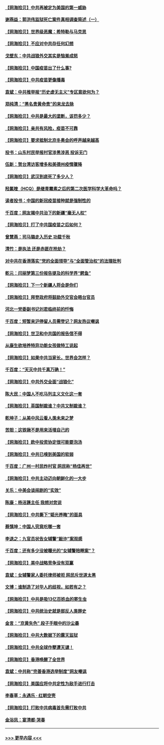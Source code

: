 #### [【网海拾贝】中共再被定为美国的第一威胁](../pages/nsc993/n12887580.md?t=04181452) 
#### [谢燕益：郭洪伟监狱死亡案件真相调查简述（一）](../pages/nsc993/n12885648.md?t=04181452) 
#### [【网海拾贝】世界级恶魔：希特勒与马克思](../pages/nsc993/n12884062.md?t=04181452) 
#### [【网海拾贝】不应对中共存任何幻想](../pages/nsc993/n12881460.md?t=04181452) 
#### [戈壁东：中共战狼外交其实是恼羞成怒](../pages/nsc993/n12880392.md?t=04181452) 
#### [【网海拾贝】中国疫苗出了什么事?](../pages/nsc993/n12879124.md?t=04181452) 
#### [【网海拾贝】中共疫苗更像播毒](../pages/nsc993/n12876631.md?t=04181452) 
#### [袁斌：中共推举报“历史虚无主义”专区意欲何为？](../pages/nsc993/n12876530.md?t=04181452) 
#### [郑纯清：“黑名贵黄命贵”的来龙去脉](../pages/nsc993/n12875589.md?t=04181452) 
#### [【网海拾贝】中共是最大的垄断，该罚多少？](../pages/nsc993/n12874006.md?t=04181452) 
#### [【网海拾贝】亲共有风险，疫苗不可靠](../pages/nsc993/n12872224.md?t=04181452) 
#### [【网海拾贝】要求抵制北京冬奥会的呼声越来越高](../pages/nsc993/n12868962.md?t=04181452) 
#### [投书：山东村民举报村官涉黑涉恶 投诉无门](../pages/nsc993/n12869726.md?t=04181452) 
#### [伍新：贺台湾访客增多和美德州疫情骤降](../pages/nsc993/n12865651.md?t=04181452) 
#### [【网海拾贝】武汉到底死了多少人？](../pages/nsc993/n12863707.md?t=04181452) 
#### [羟氯喹（HCQ）是继青霉素之后的第二次医学科学大革命吗？](../pages/nsc993/n12638564.md?t=04181452) 
#### [读者投书：中国的新冠疫苗接种就是强制性的](../pages/nsc993/n12859932.md?t=04181452) 
#### [千百度：网友揭中共治下的新疆“毫无人权”](../pages/nsc993/n12858385.md?t=04181452) 
#### [【网海拾贝】打了中共国疫苗之后如何？](../pages/nsc993/n12857866.md?t=04181452) 
#### [曾慧燕：司马璐走入历史 功载千秋](../pages/nsc993/n12856996.md?t=04181452) 
#### [清竹：是执法 还是赤匪在抢劫？](../pages/nsc993/n12856952.md?t=04181452) 
#### [对中共在香港落实“党的全面领导”与“全面管治权”的法理批判](../pages/nsc993/n12856929.md?t=04181452) 
#### [乾元：闫丽梦第三份报告提及的科学界“鳄鱼”](../pages/nsc993/n12855985.md?t=04181452) 
#### [【网海拾贝】下一个新疆人将会是你们](../pages/nsc993/n12855864.md?t=04181452) 
#### [【网海拾贝】拜登政府将鼓励外交官会晤台官员](../pages/nsc993/n12853615.md?t=04181452) 
#### [河北一党委副书记刘君临终前的忏悔](../pages/nsc993/n12849420.md?t=04181452) 
#### [千百度：短暂来沪停留人员需登记？网友热议嘲讽](../pages/nsc993/n12853497.md?t=04181452) 
#### [【网海拾贝】世卫和中共国的报告信不得](../pages/nsc993/n12850902.md?t=04181452) 
#### [从康生欲培养特异功能女孩做特工说起](../pages/nsc993/n12849289.md?t=04181452) 
#### [【网海拾贝】如果中共当家长，世界会怎样？](../pages/nsc993/n12848436.md?t=04181452) 
#### [千百度：“天灭中共千真万确！”](../pages/nsc993/n12845659.md?t=04181452) 
#### [【网海拾贝】中共外交全面“战狼化”](../pages/nsc993/n12845607.md?t=04181452) 
#### [陈大民：中国人不吃马列主义文化这一套](../pages/nsc993/n12842496.md?t=04181452) 
#### [【网海拾贝】英国制裁谁？中共又制裁谁？](../pages/nsc993/n12840909.md?t=04181452) 
#### [乾坤子：从美中风云看人类未来之梦](../pages/nsc993/n12840590.md?t=04181452) 
#### [苦胆：这铁锹不是用来活埋自己的](../pages/nsc993/n12839512.md?t=04181452) 
#### [【网海拾贝】欧中投资协定很可能要泡汤](../pages/nsc993/n12835122.md?t=04181452) 
#### [【网海拾贝】中共已嗅到美国的软弱](../pages/nsc993/n12832411.md?t=04181452) 
#### [千百度：广州一村民炸村官 网民称“杨佳再世”](../pages/nsc993/n12832380.md?t=04181452) 
#### [【网海拾贝】中共主动迈向朝鲜化的一大步](../pages/nsc993/n12829887.md?t=04181452) 
#### [关乐：中美会谈闹剧的“实效”](../pages/nsc993/n12826698.md?t=04181452) 
#### [陈康：杨洁篪主任  我想对您说](../pages/nsc993/n12826609.md?t=04181452) 
#### [【网海拾贝】中共撕下“韬光养晦”的面具](../pages/nsc993/n12826459.md?t=04181452) 
#### [蔡慎坤：中国人究竟吃哪一套](../pages/nsc993/n12826010.md?t=04181452) 
#### [李退之：九官员状告女辅警“敲诈”案观感](../pages/nsc993/n12823984.md?t=04181452) 
#### [千百度：还有多少没被曝光的“女辅警陪睡案”？](../pages/nsc993/n12822136.md?t=04181452) 
#### [【网海拾贝】美中战略竞争没有双赢](../pages/nsc993/n12822105.md?t=04181452) 
#### [袁斌：女辅警家人委托律师被拒 网民斥世道太黑](../pages/nsc993/n12822004.md?t=04181452) 
#### [文博：谁制造了对华人的歧视，如若有之？](../pages/nsc993/n12821635.md?t=04181452) 
#### [【网海拾贝】中共是吸13亿百姓血的寄生虫](../pages/nsc993/n12819191.md?t=04181452) 
#### [【网海拾贝】中共统治史就是部反人类罪史](../pages/nsc993/n12816738.md?t=04181452) 
#### [金言：“京黄失色” 段子手眼中的沙尘暴](../pages/nsc993/n12815700.md?t=04181452) 
#### [【网海拾贝】中共大数据下的露天监狱](../pages/nsc993/n12811075.md?t=04181452) 
#### [【网海拾贝】中共全球作孽遭天谴！](../pages/nsc993/n12810258.md?t=04181452) 
#### [【网海拾贝】香港唤醒了全世界](../pages/nsc993/n12809100.md?t=04181452) 
#### [袁斌：中共称“完善香港选举制度”网友嘲讽](../pages/nsc993/n12808994.md?t=04181452) 
#### [【网海拾贝】美国应将中共定性为敌手进行打击](../pages/nsc993/n12806870.md?t=04181452) 
#### [李春草：永遇乐 · 红朝空壳](../pages/nsc993/n12805365.md?t=04181452) 
#### [【网海拾贝】打败中共病毒首先需打败中共](../pages/nsc993/n12803930.md?t=04181452) 
#### [金浴凤：宴清都‧哭春](../pages/nsc993/n12801601.md?t=04181452) 

----
#### [ >>> 更早内容 <<< ](../indexes/nsc993-earlier.md)

